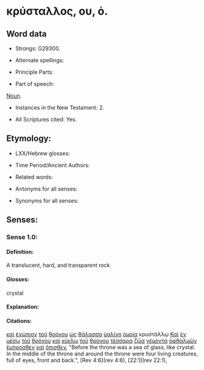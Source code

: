# κρύσταλλος, ου, ὁ.

<!-- Status: S2=NeedsReview -->
<!-- Lexica used for edits: BDAG, FFM, LN, A-S -->

## Word data

* Strongs: G29300.


* Alternate spellings:

* Principle Parts: 

* Part of speech: 

[Noun](http://ugg.readthedocs.io/en/latest/noun.html).

* Instances in the New Testament: 2.

* All Scriptures cited: Yes.

## Etymology: 

* LXX/Hebrew glosses: 

* Time Period/Ancient Authors: 

* Related words: 

* Antonyms for all senses:

* Synonyms for all senses: 

## Senses:

### Sense 1.0:

#### Definition: 

A translucent, hard, and transparent rock

#### Glosses:

crystal

#### Explanation:

#### Citations:

[καὶ](../G25320/01.md) [ἐνώπιον](../G17990/01.md) [τοῦ](../G35880/01.md) [θρόνου](../G23620/01.md) [ὡς](../G56130/01.md) [θάλασσα](../G22810/01.md) [ὑαλίνη](../G51930/01.md) [ὁμοία](../G36640/01.md) κρυστάλλῳ [Καὶ](../G25320/01.md) [ἐν](../G17220/01.md) [μέσῳ](../G33190/01.md) [τοῦ](../G35880/01.md) [θρόνου](../G23620/01.md) [καὶ](../G25320/01.md) [κύκλῳ](../G29450/01.md) [τοῦ](../G35880/01.md) [θρόνου](../G23620/01.md) [τέσσαρα](../G50640/01.md) [ζῷα](../G22260/01.md) [γέμοντα](../G10730/01.md) [ὀφθαλμῶν](../G37880/01.md) [ἔμπροσθεν](../G17150/01.md) [καὶ](../G25320/01.md) [ὄπισθεν](../G36930/01.md), 
"Before the throne was a sea of glass, like crystal. In the middle of the throne and around the throne were four living creatures, full of eyes, front and back.", 
[Rev 4:6](rev 4:6),  [22:1](rev 22:1),
